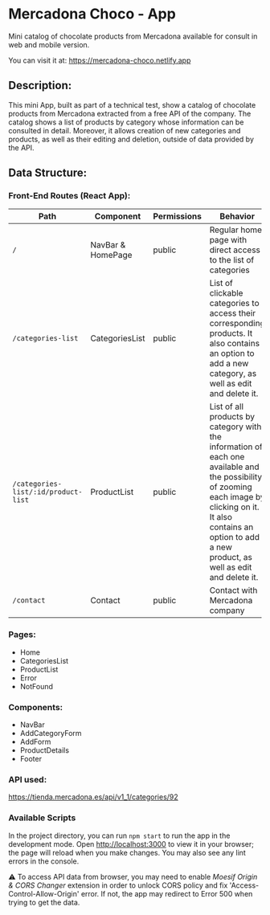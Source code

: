 # Mercadona Choco - App

Mini catalog of chocolate products from Mercadona available for consult in web and mobile version.

You can visit it at: https://mercadona-choco.netlify.app

## Description:

This mini App, built as part of a technical test, show a catalog of chocolate products from Mercadona extracted from a free API of the company. The catalog shows a list of products by category whose information can be consulted in detail. Moreover, it allows creation of new categories and products, as well as their editing and deletion, outside of data provided by the API.

## Data Structure:

### Front-End Routes (React App):

| Path                      | Component            | Permissions | Behavior                                                     |
| ------------------------- | -------------------- | ----------- | ------------------------------------------------------------ |
| `/`                       | NavBar & HomePage    | public      | Regular home page with direct access to the list of categories |
| `/categories-list`        | CategoriesList       | public      | List of clickable categories to access their corresponding products. It also contains an option to add a new category, as well as edit and delete it.  |
| `/categories-list/:id/product-list`| ProductList | public      | List of all products by category with the information of each one available and the possibility of zooming each image by clicking on it. It also contains an option to add a new product, as well as edit and delete it. |
| `/contact`                | Contact              | public      | Contact with Mercadona company |


###  Pages:

- Home
- CategoriesList
- ProductList
- Error
- NotFound

###  Components:

- NavBar
- AddCategoryForm
- AddForm
- ProductDetails
- Footer

### API used:

https://tienda.mercadona.es/api/v1_1/categories/92

###  Available Scripts

In the project directory, you can run `npm start` to run the app in the development mode.
Open [http://localhost:3000](http://localhost:3000) to view it in your browser; the page will reload when you make changes.
You may also see any lint errors in the console.

⚠️ To access API data from browser, you may need to enable <i>Moesif Origin & CORS Changer</i> extension in order to unlock CORS policy and fix 'Access-Control-Allow-Origin' error. If not, the app may redirect to Error 500 when trying to get the data.
